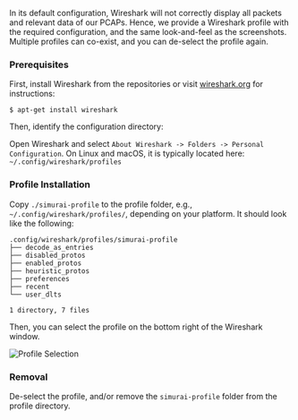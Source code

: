 In its default configuration, Wireshark will not correctly display all packets and relevant data of our PCAPs. Hence, we provide a Wireshark profile with the required configuration, and the same look-and-feel as the screenshots. Multiple profiles can co-exist, and you can de-select the profile again.

### Prerequisites

First, install Wireshark from the repositories or visit [wireshark.org](https://www.wireshark.org) for instructions:

```
$ apt-get install wireshark
```

Then, identify the configuration directory:

Open Wireshark and select `About Wireshark -> Folders -> Personal Configuration`. On Linux and macOS, it is typically located here: `~/.config/wireshark/profiles`

### Profile Installation

Copy `./simurai-profile` to the profile folder, e.g., `~/.config/wireshark/profiles/`, depending on your platform. It should look like the following:

```
.config/wireshark/profiles/simurai-profile
├── decode_as_entries
├── disabled_protos
├── enabled_protos
├── heuristic_protos
├── preferences
├── recent
└── user_dlts

1 directory, 7 files
```

Then, you can select the profile on the bottom right of the Wireshark window.

![Profile Selection](./profile_selection.png)

### Removal

De-select the profile, and/or remove the `simurai-profile` folder from the profile directory.
